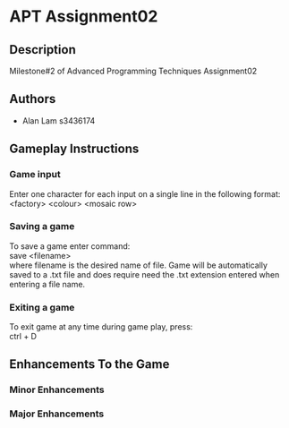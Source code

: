 # APT Assignment02

## Description
Milestone#2 of Advanced Programming Techniques Assignment02

## Authors
- Alan Lam 		s3436174

## Gameplay Instructions
### Game input
Enter one character for each input on a single line in the following format:  
\<factory> \<colour> \<mosaic row>

### Saving a game
To save a game enter command:  
save \<filename>  
where filename is the desired name of file. Game will be automatically saved to a .txt file 
and does require need the .txt extension entered when entering a file name.

### Exiting a game
To exit game at any time during game play, press:  
ctrl + D

## Enhancements To the Game

### Minor Enhancements

### Major Enhancements
